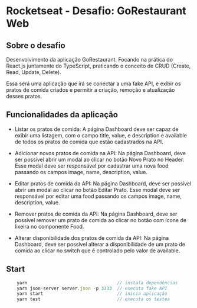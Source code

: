 # Rocketseat - Desafio: GoRestaurant Web

## Sobre o desafio

Desenvolvimento da aplicação GoRestaurant. Focando na prática do React.js juntamente do TypeScript, praticando o conceito de CRUD (Create, Read, Update, Delete).

Essa será uma aplicação que irá se conectar a uma fake API, e exibir os pratos de comida criados e permitir a criação, remoção e atualização desses pratos.

## Funcionalidades da aplicação

- Listar os pratos de comida: A página Dashboard deve ser capaz de exibir uma listagem, com o campo title, value, e description e available de todos os pratos de comida que estão cadastrados na API.

- Adicionar novos pratos de comida na API: Na página Dashboard, deve ser possível abrir um modal ao clicar no botão Novo Prato no Header. Esse modal deve ser responsável por cadastrar uma nova food passando os campos image, name, description, value.

- Editar pratos de comida da API: Na página Dashboard, deve ser possível abrir um modal ao clicar no botão Editar Prato. Esse modal deve ser responsável por editar uma food passando os campos image, name, description, value.

- Remover pratos de comida da API: Na página Dashboard, deve ser possível remover um prato de comida ao clicar no botão com ícone de lixeira no componente Food.

- Alterar disponibilidade dos pratos de comida da API: Na página Dashboard, deve ser possível alterar a disponibilidade de um prato de comida ao clicar no switch que é controlado pelo valor de available.


## Start
```js
    yarn                                  // instala dependências
    yarn json-server server.json -p 3333  // executa fake API
    yarn start                            // inicia aplicação
    yarn test                             // executa os testes
```
